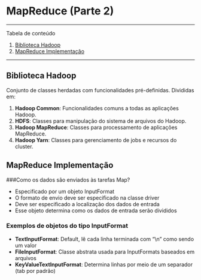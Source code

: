 # MapReduce (Parte 2)

*******
Tabela de conteúdo 
 1. [Biblioteca Hadoop](#library)
 2. [MapReduce Implementação](#implementation)

*******

<div id='library'/> 

## Biblioteca Hadoop
Conjunto de classes herdadas com funcionalidades pré-definidas. Divididas em:
1. **Hadoop Common**: Funcionalidades comuns a todas as aplicações Hadoop.
2. **HDFS**: Classes para manipulação do sistema de arquivos do Hadoop.
3. **Hadoop MapReduce**: Classes para processamento de aplicações MapReduce.
4. **Hadoop Yarn**: Classes para gerenciamento de jobs e recursos do cluster.

<div id='implementation'/> 

## MapReduce Implementação
###Como os dados são enviados às tarefas Map?
- Especificado por um objeto InputFormat
- O formato de envio deve ser especificado na classe driver
- Deve ser especificado a localização dos dados de entrada
- Esse objeto determina como os dados de entrada serão divididos

### Exemplos de objetos do tipo InputFormat
- **TextInputFormat**: Default, lê cada linha terminada com “\n” como sendo um valor
- **FileInputFormat**: Classe abstrata usada para InputFormats baseados em arquivos
- **KeyValueTextInputFormat**: Determina linhas por meio de um separador (tab por padrão)

